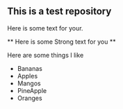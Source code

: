 
## This is a test repository

Here is some text for your.

** Here is some Strong text for you **

Here are some things I like
* Bananas
* Apples
* Mangos
* PineApple
* Oranges
